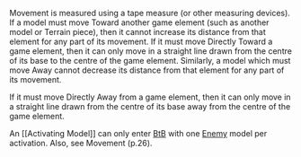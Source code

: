 Movement is measured using a tape measure (or other measuring devices).
If a model must move Toward another game element (such as another model or Terrain piece), then it cannot increase its distance from that element for any part of its movement.
If it must move Directly Toward a game element, then it can only move in a straight line drawn from the centre of its base to the centre of the game element.
Similarly, a model which must move Away cannot decrease its distance from that element for any part of its movement.

If it must move Directly Away from a game element, then it can only move in a straight line drawn from the centre of its base away from the centre of the game element.

An [[Activating Model]] can only enter [BtB](Base-to-Base.md) with one [Enemy](Enemy-Friendly.md) model per activation.
Also, see Movement (p.26).